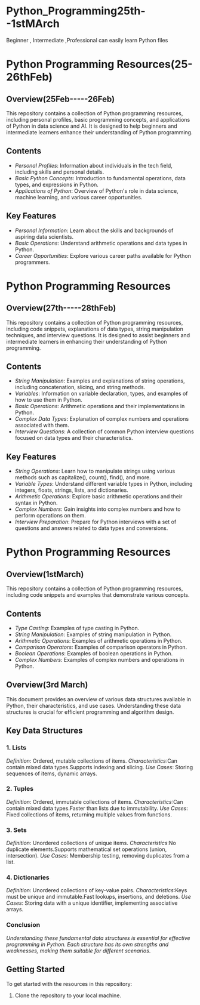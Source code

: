 # Python_Programming25th--1stMArch
Beginner , Intermediate ,Professional  can easily learn Python files

# Python Programming Resources(25-26thFeb)
## Overview(25Feb-----26Feb)
This repository contains a collection of Python programming resources, including personal profiles, basic programming concepts, and applications of Python in data science and AI. It is designed to help beginners and intermediate learners enhance their understanding of Python programming.

## Contents
- *Personal Profiles*: Information about individuals in the tech field, including skills and personal details.
- *Basic Python Concepts*: Introduction to fundamental operations, data types, and expressions in Python.
- *Applications of Python*: Overview of Python's role in data science, machine learning, and various career opportunities.

## Key Features
- *Personal Information*: Learn about the skills and backgrounds of aspiring data scientists.
- *Basic Operations*: Understand arithmetic operations and data types in Python.
- *Career Opportunities*: Explore various career paths available for Python programmers.
# Python Programming Resources



## Overview(27th-----28thFeb)
This repository contains a collection of Python programming resources, including code snippets, explanations of data types, string manipulation techniques, and interview questions. It is designed to assist beginners and intermediate learners in enhancing their understanding of Python programming.

## Contents
- *String Manipulation*: Examples and explanations of string operations, including concatenation, slicing, and string methods.
- *Variables*: Information on variable declaration, types, and examples of how to use them in Python.
- *Basic Operations*: Arithmetic operations and their implementations in Python.
- *Complex Data Types*: Explanation of complex numbers and operations associated with them.
- *Interview Questions*: A collection of common Python interview questions focused on data types and their characteristics.

## Key Features
- *String Operations*: Learn how to manipulate strings using various methods such as capitalize(), count(), find(), and more.
- *Variable Types*: Understand different variable types in Python, including integers, floats, strings, lists, and dictionaries.
- *Arithmetic Operations*: Explore basic arithmetic operations and their syntax in Python.
- *Complex Numbers*: Gain insights into complex numbers and how to perform operations on them.
- *Interview Preparation*: Prepare for Python interviews with a set of questions and answers related to data types and conversions.
# Python Programming Resources



## Overview(1stMarch)
This repository contains a collection of Python programming resources, including code snippets and examples that demonstrate various concepts.

## Contents
- *Type Casting*: Examples of type casting in Python.
- *String Manipulation*: Examples of string manipulation in Python.
- *Arithmetic Operations*: Examples of arithmetic operations in Python.
- *Comparison Operators*: Examples of comparison operators in Python.
- *Boolean Operations*: Examples of boolean operations in Python.
- *Complex Numbers*: Examples of complex numbers and operations in Python.

## Overview(3rd March)
This document provides an overview of various data structures available in Python, their characteristics, and use cases. Understanding these data structures is crucial for efficient programming and algorithm design.

## Key Data Structures
### 1. Lists
*Definition*: Ordered, mutable collections of items.
*Characteristics*:Can contain mixed data types.Supports indexing and slicing.
*Use Cases*: Storing sequences of items, dynamic arrays.
### 2. Tuples
*Definition*: Ordered, immutable collections of items.
*Characteristics*:Can contain mixed data types.Faster than lists due to immutability.
*Use Cases*: Fixed collections of items, returning multiple values from functions.
### 3. Sets
*Definition*: Unordered collections of unique items.
*Characteristics*:No duplicate elements.Supports mathematical set operations (union, intersection).
*Use Cases*: Membership testing, removing duplicates from a list.
### 4. Dictionaries
*Definition*: Unordered collections of key-value pairs.
*Characteristics*:Keys must be unique and immutable.Fast lookups, insertions, and deletions.
*Use Cases*: Storing data with a unique identifier, implementing associative arrays.
### Conclusion
*Understanding these fundamental data structures is essential for effective programming in Python. Each structure has its own strengths and weaknesses, making them suitable for different scenarios*.











## Getting Started
To get started with the resources in this repository:
1. Clone the repository to your local machine.


